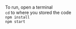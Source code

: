To run, open a terminal<br>
```cd``` to where you stored the code<br>
```npm install```<br>
```npm start```
